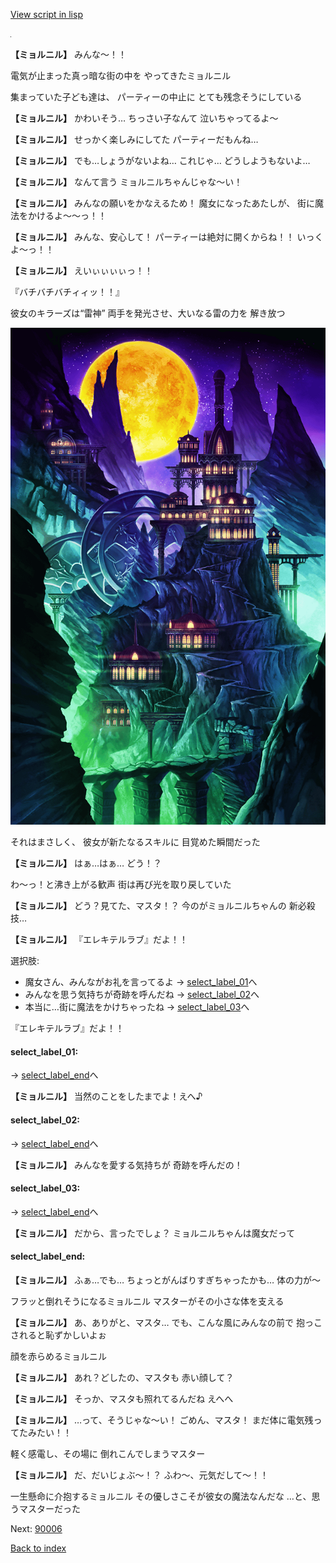 [View script in lisp](../scripts/20015303.txt)

![black.png](../images/backgrounds/black.png)

**【ミョルニル】**
みんな〜！！

電気が止まった真っ暗な街の中を
やってきたミョルニル

集まっていた子ども達は、
パーティーの中止に
とても残念そうにしている

**【ミョルニル】**
かわいそう…
ちっさい子なんて
泣いちゃってるよ〜

**【ミョルニル】**
せっかく楽しみにしてた
パーティーだもんね…

**【ミョルニル】**
でも…しょうがないよね…
これじゃ…
どうしようもないよ…

**【ミョルニル】**
なんて言う
ミョルニルちゃんじゃな〜い！

**【ミョルニル】**
みんなの願いをかなえるため！
魔女になったあたしが、
街に魔法をかけるよ〜〜っ！！

**【ミョルニル】**
みんな、安心して！
パーティーは絶対に開くからね！！
いっくよ〜っ！！

**【ミョルニル】**
えいぃぃぃぃっ！！

『バチバチバチィィッ！！』

彼女のキラーズは“雷神”
両手を発光させ、大いなる雷の力を
解き放つ

![halloween.png](../images/backgrounds/halloween.png)

それはまさしく、
彼女が新たなるスキルに
目覚めた瞬間だった

**【ミョルニル】**
はぁ…はぁ…
どう！？

わ〜っ！と沸き上がる歓声
街は再び光を取り戻していた

**【ミョルニル】**
どう？見てた、マスタ！？
今のがミョルニルちゃんの
新必殺技…

**【ミョルニル】**
『エレキテルラブ』だよ！！

選択肢:
- 魔女さん、みんながお礼を言ってるよ → [select_label_01](#select_label_01)へ
- みんなを思う気持ちが奇跡を呼んだね → [select_label_02](#select_label_02)へ
- 本当に…街に魔法をかけちゃったね → [select_label_03](#select_label_03)へ

『エレキテルラブ』だよ！！

#### select_label_01:
 → [select_label_end](#select_label_end)へ

**【ミョルニル】**
当然のことをしたまでよ！えへ♪

#### select_label_02:
 → [select_label_end](#select_label_end)へ

**【ミョルニル】**
みんなを愛する気持ちが
奇跡を呼んだの！

#### select_label_03:
 → [select_label_end](#select_label_end)へ

**【ミョルニル】**
だから、言ったでしょ？
ミョルニルちゃんは魔女だって

#### select_label_end:

**【ミョルニル】**
ふぁ…でも…
ちょっとがんばりすぎちゃったかも…
体の力が〜

フラッと倒れそうになるミョルニル
マスターがその小さな体を支える

**【ミョルニル】**
あ、ありがと、マスタ…
でも、こんな風にみんなの前で
抱っこされると恥ずかしいよぉ

顔を赤らめるミョルニル

**【ミョルニル】**
あれ？どしたの、マスタも
赤い顔して？

**【ミョルニル】**
そっか、マスタも照れてるんだね
えへへ

**【ミョルニル】**
…って、そうじゃな〜い！
ごめん、マスタ！
まだ体に電気残ってたみたい！！

軽く感電し、その場に
倒れこんでしまうマスター

**【ミョルニル】**
だ、だいじょぶ〜！？
ふわ〜、元気だして〜！！

一生懸命に介抱するミョルニル
その優しさこそが彼女の魔法なんだな
…と、思うマスターだった

Next: [90006](90006.md)

[Back to index](index.md)
